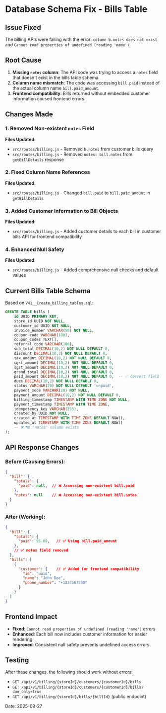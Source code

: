 # Database Schema Fix - Bills Table

## Issue Fixed
The billing APIs were failing with the error: `column b.notes does not exist` and `Cannot read properties of undefined (reading 'name')`.

## Root Cause
1. **Missing `notes` column**: The API code was trying to access a `notes` field that doesn't exist in the bills table schema.
2. **Column name mismatch**: The code was accessing `bill.paid` instead of the actual column name `bill.paid_amount`.
3. **Frontend compatibility**: Bills returned without embedded customer information caused frontend errors.

## Changes Made

### 1. Removed Non-existent `notes` Field
**Files Updated:**
- `src/routes/billing.js` - Removed `b.notes` from customer bills query
- `src/routes/billing.js` - Removed `notes: bill.notes` from `getBillDetails` response

### 2. Fixed Column Name References
**Files Updated:**
- `src/routes/billing.js` - Changed `bill.paid` to `bill.paid_amount` in `getBillDetails`

### 3. Added Customer Information to Bill Objects
**Files Updated:**
- `src/routes/billing.js` - Added customer details to each bill in customer bills API for frontend compatibility

### 4. Enhanced Null Safety
**Files Updated:**
- `src/routes/billing.js` - Added comprehensive null checks and default values

## Current Bills Table Schema
Based on `V41__Create_billing_tables.sql`:

```sql
CREATE TABLE bills (
    id UUID PRIMARY KEY,
    store_id UUID NOT NULL,
    customer_id UUID NOT NULL,
    invoice_number VARCHAR(50) NOT NULL,
    coupon_code VARCHAR(100),
    coupon_codes TEXT[],
    referral_code VARCHAR(100),
    sub_total DECIMAL(10,2) NOT NULL DEFAULT 0,
    discount DECIMAL(10,2) NOT NULL DEFAULT 0,
    tax_amount DECIMAL(10,2) NOT NULL DEFAULT 0,
    cgst_amount DECIMAL(10,2) NOT NULL DEFAULT 0,
    sgst_amount DECIMAL(10,2) NOT NULL DEFAULT 0,
    grand_total DECIMAL(10,2) NOT NULL DEFAULT 0,
    paid_amount DECIMAL(10,2) NOT NULL DEFAULT 0,  -- ✅ Correct field name
    dues DECIMAL(10,2) NOT NULL DEFAULT 0,
    status VARCHAR(20) NOT NULL DEFAULT 'unpaid',
    payment_mode VARCHAR(20) NOT NULL,
    payment_amount DECIMAL(10,2) NOT NULL DEFAULT 0,
    billing_timestamp TIMESTAMP WITH TIME ZONE NOT NULL,
    payment_timestamp TIMESTAMP WITH TIME ZONE,
    idempotency_key VARCHAR(255),
    created_by UUID NOT NULL,
    created_at TIMESTAMP WITH TIME ZONE DEFAULT NOW(),
    updated_at TIMESTAMP WITH TIME ZONE DEFAULT NOW()
    -- ❌ NO 'notes' column exists
);
```

## API Response Changes

### Before (Causing Errors):
```json
{
  "bill": {
    "totals": {
      "paid": null,  // ❌ Accessing non-existent bill.paid
    },
    "notes": null    // ❌ Accessing non-existent bill.notes
  }
}
```

### After (Working):
```json
{
  "bill": {
    "totals": {
      "paid": 95.00,   // ✅ Using bill.paid_amount
    },
    // ✅ notes field removed
  },
  "bills": [
    {
      "customer": {    // ✅ Added for frontend compatibility
        "id": "uuid",
        "name": "John Doe",
        "phone_number": "+1234567890"
      }
    }
  ]
}
```

## Frontend Impact
- **Fixed**: `Cannot read properties of undefined (reading 'name')` errors
- **Enhanced**: Each bill now includes customer information for easier rendering
- **Improved**: Consistent null safety prevents undefined access errors

## Testing
After these changes, the following should work without errors:
- `GET /api/v1/billing/{storeId}/customers/{customerId}/bills`
- `GET /api/v1/billing/{storeId}/customers/{customerId}/bills?due_only=true`
- `GET /api/v1/billing/{storeId}/bills/{billId}` (public endpoint)

Date: 2025-09-27